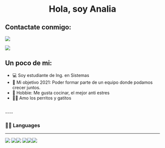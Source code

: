 <!DOCTYPE html>
<html>

<head>
    
   
 </head>
<body>
 <h1 align="center"> Hola, soy Analia </h1>



    
<p align="center">

## Contactate conmigo: 
    
<a href="https://www.linkedin.com/in/analiacisneros/" target="blank"><img align="center" src="https://img.shields.io/badge/LinkedIn-0077B5?style=for-the-badge&logo=linkedin&logoColor=white"></a>
    
<a href="mailto:analiacisneros@gmail.com"><img aling="center" src="https://img.shields.io/badge/Gmail-D14836?style=for-the-badge&logo=gmail&logoColor=white"></a>
</p>


## Un poco de mi:

- 💻 Soy estudiante de Ing. en Sistemas 
- 🌸 Mi objetivo 2021: Poder formar parte de un equipo donde podamos crecer juntos.
- 🍰 Hobbie: Me gusta cocinar, el mejor anti estres
- 🐶😸 Amo los perritos y gatitos 
<br>
----
<br>
      
 <h3>👩‍💻 Languages</h3>
<hr />
        
 <img src="https://img.shields.io/badge/Java-ED8B00?style=for-the-badge&logo=java&logoColor=white" /> <img src="https://img.shields.io/badge/Python-FFD43B?style=for-the-badge&logo=python&logoColor=darkgreen" /><img src="https://img.shields.io/badge/JavaScript-323330?style=for-the-badge&logo=javascript&logoColor=F7DF1E" /> <img src="https://img.shields.io/badge/HTML5-E34F26?style=for-the-badge&logo=html5&logoColor=white" /><img src="https://img.shields.io/badge/CSS3-1572B6?style=for-the-badge&logo=css3&logoColor=white" /><img src="https://img.shields.io/badge/PHP-007ACC?style=for-the-badge&logo=typescript&logoColor=white" /> 
    
 
      
 
  </html>
